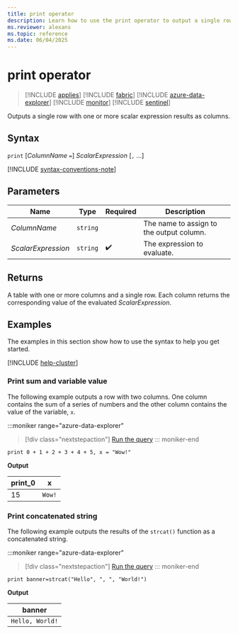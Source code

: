 ```yaml
---
title: print operator
description: Learn how to use the print operator to output a single row with one or more scalar expression results as columns.
ms.reviewer: alexans
ms.topic: reference
ms.date: 06/04/2025
---
```

# print operator

> [!INCLUDE [applies](../includes/applies-to-version/applies.md)] [!INCLUDE [fabric](../includes/applies-to-version/fabric.md)] [!INCLUDE [azure-data-explorer](../includes/applies-to-version/azure-data-explorer.md)] [!INCLUDE [monitor](../includes/applies-to-version/monitor.md)] [!INCLUDE [sentinel](../includes/applies-to-version/sentinel.md)]

Outputs a single row with one or more scalar expression results as columns.

## Syntax

`print` [*ColumnName* `=`] *ScalarExpression* [`,` ...]

[!INCLUDE [syntax-conventions-note](../includes/syntax-conventions-note.md)]

## Parameters

| Name | Type | Required | Description |
|--|--|--|--|
| *ColumnName* | `string` | | The name to assign to the output column.|
| *ScalarExpression* | `string` |  :heavy_check_mark: | The expression to evaluate.|

## Returns

A table with one or more columns and a single row. Each column returns the corresponding value of the evaluated *ScalarExpression*.

## Examples

The examples in this section show how to use the syntax to help you get started.

[!INCLUDE [help-cluster](../includes/help-cluster-note.md)]

### Print sum and variable value

The following example outputs a row with two columns. One column contains the sum of a series of numbers and the other column contains the value of the variable, `x`.

:::moniker range="azure-data-explorer"
> [!div class="nextstepaction"]
> <a href="https://dataexplorer.azure.com/clusters/help/databases/Samples?query=H4sIAAAAAAAAAysoyswrUTBQ0FYwBGIjIDYGYhMgNtVRqFCwVVAKzy9XVAIAppjMyScAAAA=" target="_blank">Run the query</a>
::: moniker-end

```kusto
print 0 + 1 + 2 + 3 + 4 + 5, x = "Wow!"
```

**Output**

|print_0|x|
|--|--|
|15| `Wow!`|

### Print concatenated string

The following example outputs the results of the `strcat()` function as a concatenated string.

:::moniker range="azure-data-explorer"
> [!div class="nextstepaction"]
> <a href="https://dataexplorer.azure.com/clusters/help/databases/Samples?query=H4sIAAAAAAAAAysoyswrUUhKzMtLLbItLilKTizRUPJIzcnJV9JRgKLw/KKcFEUlTQBf/iftLAAAAA==" target="_blank">Run the query</a>
::: moniker-end

```kusto
print banner=strcat("Hello", ", ", "World!")
```

**Output**

|banner|
|--|
|`Hello, World!`|
